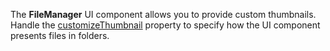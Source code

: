 The **FileManager** UI component allows you to provide custom thumbnails. Handle the [customizeThumbnail](/Documentation/ApiReference/UI_Components/dxFileManager/Configuration/#customizeThumbnail) property to specify how the UI component presents files in folders.